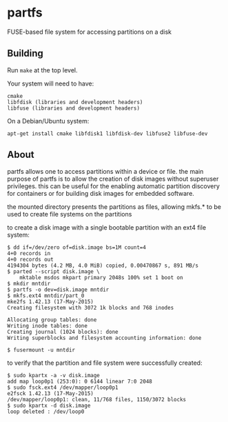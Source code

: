 # partfs
FUSE-based file system for accessing partitions on a disk

## Building
Run `make` at the top level.

Your system will need to have:
```
cmake
libfdisk (libraries and development headers)
libfuse (libraries and development headers)
```
On a Debian/Ubuntu system:
```
apt-get install cmake libfdisk1 libfdisk-dev libfuse2 libfuse-dev
```

## About
partfs allows one to access partitions within a device or file.
the main purpose of partfs is to allow the creation of disk
images without superuser privileges. this can be useful for the
enabling automatic partition discovery for containers or for
building disk images for embedded software.

the mounted directory presents the partitions as files, allowing
mkfs.* to be used to create file systems on the partitions

to create a disk image with a single bootable
partition with an ext4 file system:

```
$ dd if=/dev/zero of=disk.image bs=1M count=4
4+0 records in
4+0 records out
4194304 bytes (4.2 MB, 4.0 MiB) copied, 0.00470867 s, 891 MB/s
$ parted --script disk.image \
    mktable msdos mkpart primary 2048s 100% set 1 boot on
$ mkdir mntdir
$ partfs -o dev=disk.image mntdir
$ mkfs.ext4 mntdir/part_0
mke2fs 1.42.13 (17-May-2015)
Creating filesystem with 3072 1k blocks and 768 inodes

Allocating group tables: done
Writing inode tables: done
Creating journal (1024 blocks): done
Writing superblocks and filesystem accounting information: done

$ fusermount -u mntdir
```

to verify that the partition and file
system were successfully created:

```
$ sudo kpartx -a -v disk.image
add map loop0p1 (253:0): 0 6144 linear 7:0 2048
$ sudo fsck.ext4 /dev/mapper/loop0p1
e2fsck 1.42.13 (17-May-2015)
/dev/mapper/loop0p1: clean, 11/768 files, 1150/3072 blocks
$ sudo kpartx -d disk.image
loop deleted : /dev/loop0
```
